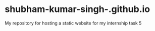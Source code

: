 # shubham-kumar-singh-.github.io
My  repository for hosting a static website for my internship task 5
